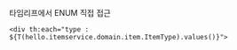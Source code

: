 타임리프에서 ENUM 직접 접근
```
<div th:each="type : ${T(hello.itemservice.domain.item.ItemType).values()}">
```